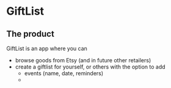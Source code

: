 # GiftList

## The product

GiftList is an app where you can 

- browse goods from Etsy (and in future other retailers)
- create a giftlist for yourself, or others with the option to add
  - events (name, date, reminders)
  - 

